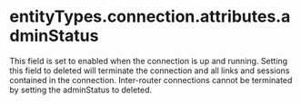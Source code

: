 # entityTypes.connection.attributes.adminStatus

This field is set to enabled when the connection is up and running. Setting this field to deleted will terminate the connection and all links and sessions contained in the connection. Inter-router connections cannot be terminated by setting the adminStatus to deleted.


